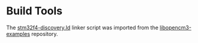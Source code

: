 # Build Tools

The [stm32f4-discovery.ld](https://github.com/libopencm3/libopencm3-examples/blob/master/examples/stm32/f4/stm32f4-discovery/stm32f4-discovery.ld) linker script was imported from the [libopencm3-examples](https://github.com/libopencm3/libopencm3-examples) repository.

